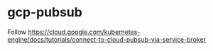 # gcp-pubsub

Follow https://cloud.google.com/kubernetes-engine/docs/tutorials/connect-to-cloud-pubsub-via-service-broker
